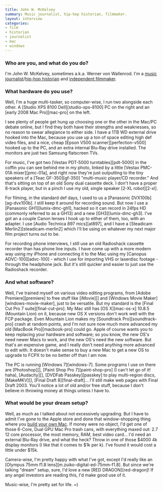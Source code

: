 ```yaml
---
title: John W. McKelvey
summary: Music journalist, hip-hop historian, filmmaker.
layout: interview
categories:
- film
- historian
- journalist
- mac
- windows
---
```


### Who are you, and what do you do?

I'm John W. McKelvey, sometimes a.k.a. Werner von Wallenrod. I'm a [music journalist](http://johnwmckelvey.pressfolios.com/ "John's website.")/[hip-hop historian](http://wernervonwallenrod.blogspot.com/ "John's hip-hop website.") and [independent filmmaker](http://www.imdb.com/name/nm1527149/reference/ "John's IMDB entry.").

### What hardware do you use?

Well, I'm a huge multi-tasker, so computer-wise, I run two alongside each other. A [Studio XPS 8100 Dell][studio-xps-8100] PC on the right and an [early 2008 Mac Pro][mac-pro] on the left.

I see plenty of people get hung up choosing one or the other in the Mac/PC debate online, but I find they both have their strengths and weaknesses, so no reason to swear allegiance to either side. I have a 1TB WD external drive hooked into the Mac, because you use up a ton of space editing high def video files, and a nice, cheap [Epson V500 scanner][perfection-v500] hooked up to the PC, and an extra internal Blu-Ray drive installed. The monitors are just two Samsung flatscreen TVs.

For music, I've got two [Vestax PDT-5000 turntables][pdt-5000] in the coffin you can see behind me in my photo, linked by a little [Vestax PMC-01A mixer][pmc-01a], and right now they're just outputting to the tiny speakers of a [Teac GF-350][gf-350] "multi-music player/CD recorder." And that's sitting on top of an old Sony dual cassette deck. I don't have a proper 8-track player, but in a pinch I use my old, single speaker [2-XL robot][2-xl].

For filming, in the standard def days, I used to us a [Panasonic DVX100b][ag-dvx100b]. I still keep it around for recording sound. But now I use a [Panasonic GH1][lumix-dmc-gh1], hacked so it can record in 24fps HD (commonly referred to as a GH13) and a new [GH3][lumix-dmc-gh3]. I've got an a couple Canon lenses I hook up to either of them, too, with an adapter. I use [Audio Technica 897 mics][at897], and I have a [Steadicam Merlin2][steadicam-merlin2] which I'll be using on whatever my next major film project turns out to be.

For recording phone interviews, I still use an old Radioshack cassette recorder than has phone line inputs. I have come up with a more modern way using my iPhone and connecting it to the Mac using my [Canopus ADVC-100][advc-100] - which I use for importing VHS or laserdisc footage - through the headphone jack. But it's still quicker and easier to just use the Radioshack recorder.

### And what software?

Well, I've trained myself on various video editing programs, from [Adobe Premiere][premiere] to free stuff like [iMovie][] and [Windows Movie Maker][windows-movie-maker], just to be versatile. But my standard is the [Final Cut Pro 7 suite][final-cut-pro]. My Mac still has [OS X][mac-os-x] 10.8.5 (Mountain Lion) on it, because new OS X versions don't work well with the FCP package. Even Mountain Lion makes my [Soundtrack Pro][soundtrack-pro] crash at random points, and I'm not sure now much more advanced my old [MacBook Pro][macbook-pro] could go. Apple of course wants you to keep replacing your hardware and software; so you know, the new OS's need newer Macs to work, and the new OS's need the new software. But that's an expensive game, and I really don't need anything more advanced to edit with. It doesn't make sense to buy a new Mac to get a new OS to upgrade to FCPX to be no better off than I am now.

The PC is running [Windows 7][windows-7]. Some programs I use on there are [Photoshop][], [Paint Shop Pro 7][paint-shop-pro] (I can't let go of it! haha), [Audacity][], [DVDFab Passkey][passkey] to play multi-region discs, [MakeMKV][], [Final Draft 8][final-draft]... I'll still make web pages with Final Draft 2003. You'll notice a lot of old and/or free stuff, because I don't believe in throwing money at things unless I have to.

### What would be your dream setup?

Well, as much as I talked about not excessively upgrading. But I have to admit I've gone to the Apple store and done that window-shopping thing where you [build your own Mac](http://store.apple.com/us/buy-mac/mac-pro?product=MD878LL/A&step=config "An Apple Store page for customising a Mac Pro."). If money were no object, I'd get one of those 6-Core, Dual GPU Mac Pro trash cans, with everything maxed out: 2.7 12 core processor, the most memory, RAM, best video card... I'd need an external Blu-Ray drive, and what the heck? Throw in one of those $4000 4k display monitors (I like that it comes to $1k per k). I've found it would cost a little under $15k.

Camera-wise, I'm pretty happy with what I've got, except I'd really like an [Olympus 75mm f1.8 lens][m.zuiko-digital-ed-75mm-f1.8]. But since we're talking "dream" setup, sure, I'd love a new [RED DRAGON][red-dragon]! If any angel investors are reading this, I'd make good use of it.

Music-wise, I'm pretty set for life. =)